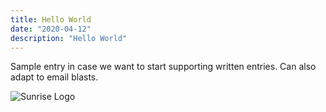 ```yaml
---
title: Hello World
date: "2020-04-12"
description: "Hello World"
---
```


Sample entry in case we want to start supporting written entries. Can also adapt to email blasts.

![Sunrise Logo](../assets/Sunrise_Primary_Yellow.jpg)
